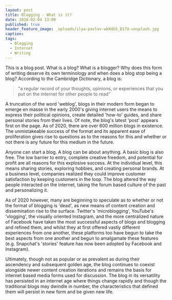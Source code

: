 ```yaml
---
layout: post
title: Blogging - What is it?
date: 2020-02-04 13:09
published: true
header_feature_image: _uploads/ilya-pavlov-wbXdGS_D17U-unsplash.jpg
caption:
tags:
  - Blogging
  - Internet
  - Writing
---
```


This is a blog post. What is a blog? What is a blogger? Why does this form of writing deserve its own terminology and when does a blog stop being a blog? According to the Cambridge Dictionary, a blog is:

 > "a regular record of your thoughts, opinions, or experiences that you put on the internet for other people to read"

A truncation of the word 'weblog', blogs in their modern form began to emerge en masse in the early 2000's giving internet users the means to express their political opinions, create detailed 'how-to' guides, and share personal stories from their lives. Of note, the blog's latest 'post' appears first on the page. As of 2020, there are over 600 million blogs in existence. The unmistakeable success of the format and its apparent ease of proliferation gives rise to questions as to the reasons for this and whether or not there is any future for this medium in the future.

Anyone can start a blog. A blog can be about anything. A basic blog is also free. The low barrier to entry, complete creative freedom, and potential for profit are all reasons for this explosive success. At the individual level, this means sharing stories, exploring hobbies, and creating personal brands. At a business level, companies realized they could improve customer satisfaction by keeping customers in the loop. The blog altered the way people interacted on the internet, taking the forum based culture of the past and personalizing it.

As of 2020 however, many are beginning to speculate as to whether or not the format of blogging is 'dead', as new means of content creation and dissemination rise to the surface. Twitter's 'microblogging', YouTube's 'vlogging', the visually oriented Instagram, and the more centralized nature of Facebook have taken the most successful aspects of blogs and blogging and refined them, and whilst they at first offered vastly different experiences from one another, these platforms too have begun to take the best aspects from one another and begun to amalgamate these features (e.g. Snapchat's 'stories' feature has now been adopted by Facebook and Instagram).

Ultimately, though not as popular or as prevalent as during their ascendency and subsequent golden age, the blog continues to coexist alongside newer content creation iterations and remains the basis for internet based media forms used for discussion. The blog in its versatility has persisted in an internet age where things change rapidly and though the traditional blogs may dwindle in number, the characteristics that defined them will persist in new form and be given new life.
